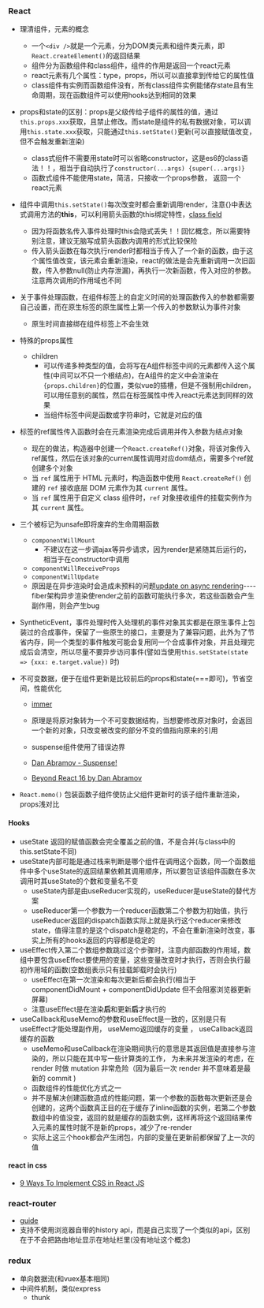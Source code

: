 


### React

- 理清组件，元素的概念
  - 一个`<div />`就是一个元素，分为DOM类元素和组件类元素，即`React.createElement()`的返回结果
  - 组件分为函数组件和class组件，组件的作用是返回一个react元素
  - react元素有几个属性：type，props，所以可以直接拿到传给它的属性值
  - class组件有实例而函数组件没有，所有class组件实例能储存state且有生命周期，现在函数组件可以使用hooks达到相同的效果



- props和state的区别：props是父级传给子组件的属性的值，通过`this.props.xxx`获取，且禁止修改。而state是组件的私有数据对象，可以调用`this.state.xxx`获取，只能通过`this.setState()`更新(可以直接赋值改变，但不会触发重新渲染)

  - class式组件不需要用state时可以省略constructor，这是es6的class语法！！，相当于自动执行了`constructor(...args) {super(...args)}`
  - 函数式组件不能使用state，简洁，只接收一个props参数， 返回一个react元素

- 组件中调用`this.setState()`每次改变时都会重新调用render，注意{}中表达式调用方法的**this**，可以利用箭头函数的this绑定特性，[class field]( https://2ality.com/2019/07/public-class-fields.html )

  - 因为将函数名传入事件处理时this会隐式丢失！！回忆概念，所以需要特别注意，建议无脑写成箭头函数内调用的形式比较保险
  - 传入箭头函数在每次执行render时都相当于传入了一个新的函数，由于这个属性值改变，该元素会重新渲染，react的做法是会先重新调用一次旧函数，传入参数null(防止内存泄漏)，再执行一次新函数，传入对应的参数。注意两次调用的作用域也不同

- 关于事件处理函数，在组件标签上的自定义时间的处理函数传入的参数都需要自己设置，而在原生标签的原生属性上第一个传入的参数默认为事件对象

  - 原生时间直接绑在组件标签上不会生效



- 特殊的props属性

  - children
    - 可以传递多种类型的值，会将写在A组件标签中间的元素都传入这个属性(中间可以不只一个根结点)，在A组件的定义中会渲染在`{props.children}`的位置，类似vue的插槽，但是不强制用children，可以用任意别的属性，然后在标签属性中传入react元素达到同样的效果
    - 当组件标签中间是函数或字符串时，它就是对应的值

- 标签的ref属性传入函数时会在元素渲染完成后调用并传入参数为结点对象

  - 现在的做法，构造器中创建一个`React.createRef()`对象，将该对象传入ref属性，然后在该对象的current属性调用对应dom结点，需要多个ref就创建多个对象
  - 当 `ref` 属性用于 HTML 元素时，构造函数中使用 `React.createRef()` 创建的 `ref` 接收底层 DOM 元素作为其 `current` 属性。
  - 当 `ref` 属性用于自定义 class 组件时，`ref` 对象接收组件的挂载实例作为其 `current` 属性。



- 三个被标记为unsafe即将废弃的生命周期函数

  - `componentWillMount`
    - 不建议在这一步调ajax等异步请求，因为render是紧随其后运行的，相当于在constructor中调用
  - `componentWillReceiveProps`
  - `componentWillUpdate`
  - 原因是在异步渲染时会造成未预料的问题[update on async rendering]( https://zh-hans.reactjs.org/blog/2018/03/27/update-on-async-rendering.html )----fiber架构异步渲染使render之前的函数可能执行多次，若这些函数会产生副作用，则会产生bug




- SyntheticEvent，事件处理时传入处理机的事件对象其实都是在原生事件上包装过的合成事件，保留了一些原生的接口，主要是为了兼容问题，此外为了节省内存，同一个类型的事件触发可能会复用同一个合成事件对象，并且处理完成后会清空，所以尽量不要异步访问事件(譬如当使用`this.setState(state => {xxx: e.target.value})` 时)

- 不可变数据，便于在组件更新是比较前后的props和state(===即可)，节省空间，性能优化

  - [immer]( https://immerjs.github.io/immer/docs/introduction )
  - 原理是将原对象转为一个不可变数据结构，当想要修改原对象时，会返回一个新的对象，只改变被改变的部分不变的值指向原来的引用




  - suspense组件使用了错误边界

  - [Dan Abramov - Suspense!]( https://www.youtube.com/watch?v=6g3g0Q_XVb4&tdsourcetag=s_pctim_aiomsg )

  - [Beyond React 16 by Dan Abramov]( https://www.youtube.com/watch?v=v6iR3Zk4oDY&tdsourcetag=s_pctim_aiomsg )

- `React.memo()` 包装函数子组件使防止父组件更新时的该子组件重新渲染，props浅对比

#### Hooks

- useState 返回的赋值函数会完全覆盖之前的值，不是合并(与class中的this.setState不同)
- useState内部可能是通过栈来判断是哪个组件在调用这个函数，同一个函数组件中多个useState的返回结果依赖其调用顺序，所以要包证该组件函数在多次调用时其useState的个数和变量名不变
  - useState内部是由useReducer实现的，useReducer是useState的替代方案
  - useReducer第一个参数为一个reducer函数第二个参数为初始值，执行useReducer返回的dispatch函数实际上就是执行这个reducer来修改state，值得注意的是这个dispatch是稳定的，不会在重新渲染时改变，事实上所有的hooks返回的内容都是稳定的
- useEffect传入第二个数组参数跳过这个步骤时，注意内部函数的作用域，数组中要包含useEffect要使用的变量，这些变量改变时才执行，否则会执行最初作用域的函数(空数组表示只有挂载卸载时会执行)
  - useEffect在第一次渲染和每次更新后都会执行(相当于 componentDidMount  +  componentDidUpdate  但不会阻塞浏览器更新屏幕)
  - 注意useEffect是在渲染**后**和更新**后**才执行的
- useCallback和useMemo的参数和useEffect是一致的，区别是只有useEffect才能处理副作用， useMemo返回缓存的变量 ， useCallback返回缓存的函数
  - useMemo和useCallback在渲染期间执行的意思是其返回值是直接参与渲染的，所以只能在其中写一些计算类的工作， 为未来并发渲染的考虑，在 render 时做 mutation 非常危险（因为最后一次 render 并不意味着是最新的 commit )
  - 函数组件的性能优化方式之一
  - 并不是解决创建函数造成的性能问题，第一个参数的函数每次更新还是会创建的，这两个函数真正目的在于缓存了inline函数的实例，若第二个参数数组中的值没变，返回的就是缓存的函数实例，这样再将这个返回结果传入元素的属性时就不是新的props，减少了re-render
  - 实际上这三个hook都会产生闭包，内部的变量在更新前都保留了上一次的值

#### react in css

- [9 Ways To Implement CSS in React JS]( https://medium.com/@dmitrynozhenko/9-ways-to-implement-css-in-react-js-ccea4d543aa3 )

### react-router

- [guide]( https://reacttraining.com/react-router/web/guides/quick-start )
- 支持不使用浏览器自带的history api，而是自己实现了一个类似的api，区别在于不会把路由地址显示在地址栏里(没有地址这个概念)

### redux

- 单向数据流(和vuex基本相同)
- 中间件机制，类似express
  - thunk

